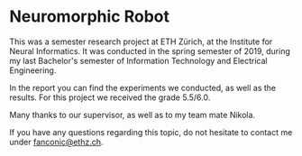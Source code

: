# Neuromorphic Robot
This was a semester research project at ETH Zürich, at the Institute for Neural Informatics.
It was conducted in the spring semester of 2019, during my last Bachelor's semester of Information Technology and Electrical Engineering.


In the report you can find the experiments we conducted, as well as the results. For this project we received the grade 5.5/6.0.

Many thanks to our supervisor, as well as to my team mate Nikola.

If you have any questions regarding this topic, do not hesitate to contact me under fanconic@ethz.ch.
